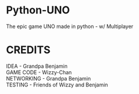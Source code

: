 # Python-UNO
The epic game UNO made in python - w/ Multiplayer

# CREDITS

IDEA - Grandpa Benjamin                                                                                                       
GAME CODE - Wizzy-Chan                                                                                                         
NETWORKING - Grandpa Benjamin                                                                                                 
TESTING - Friends of Wizzy and Benjamin

